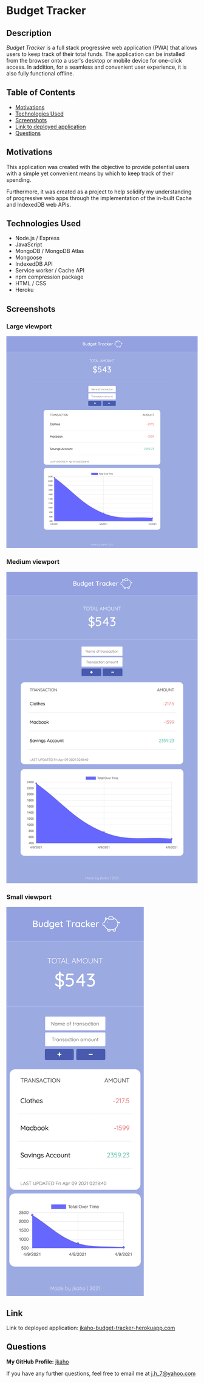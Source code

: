 # Budget Tracker

## Description 

*Budget Tracker* is a full stack progressive web application (PWA) that allows users to keep track of their total funds. The application can be installed from the browser onto a user's desktop or mobile device for one-click access. In addition, for a seamless and convenient user experience, it is also fully functional offline. 

## Table of Contents

- [Motivations](#Motivations)
- [Technologies Used](#Technologies-Used)
- [Screenshots](#Screenshots)
- [Link to deployed application](#Link)
- [Questions](#Questions)

## Motivations 

This application was created with the objective to provide potential users with a simple yet convenient means by which to keep track of their spending.

Furthermore, it was created as a project to help solidify my understanding of progressive web apps through the implementation of the in-built Cache and IndexedDB web APIs. 

## Technologies Used

- Node.js / Express
- JavaScript 
- MongoDB / MongoDB Atlas
- Mongoose 
- IndexedDB API
- Service worker / Cache API
- npm compression package
- HTML / CSS
- Heroku

## Screenshots

### Large viewport 
![Budget Tracker app as viewed on a desktop](screenshots/viewport-lg.png)

### Medium viewport
![Budget Tracker app as viewed on a tablet](screenshots/viewport-md.png)

### Small viewport
![Budget Tracker app as viewed on a mobile phone](screenshots/viewport-sm.png)

## Link

Link to deployed application: [jkaho-budget-tracker-herokuapp.com](https://jkaho-budget-tracker.herokuapp.com/)

## Questions

**My GitHub Profile:** [jkaho](https://github.com/jkaho)

If you have any further questions, feel free to email me at [j.h_7@yahoo.com](mailto:j.h_7@yahoo.com)
